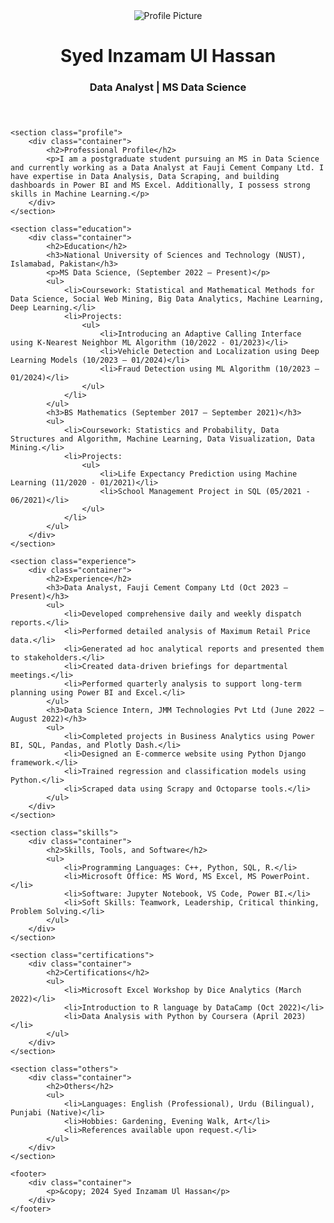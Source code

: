 <!DOCTYPE html>
<html lang="en">
<head>
    <meta charset="UTF-8">
    <meta name="viewport" content="width=device-width, initial-scale=1.0">
    <meta name="description" content="Syed Inzamam Ul Hassan Portfolio">
    <title>Syed Inzamam Ul Hassan Portfolio</title>
    <link rel="stylesheet" href="style.css">
</head>
<body>
    <header>
        <div class="container">
            <img src="main/DP.png" alt="Profile Picture" class="profile-img">
            <h1>Syed Inzamam Ul Hassan</h1>
            <h3>Data Analyst | MS Data Science</h3>
        </div>
    </header>

    <section class="profile">
        <div class="container">
            <h2>Professional Profile</h2>
            <p>I am a postgraduate student pursuing an MS in Data Science and currently working as a Data Analyst at Fauji Cement Company Ltd. I have expertise in Data Analysis, Data Scraping, and building dashboards in Power BI and MS Excel. Additionally, I possess strong skills in Machine Learning.</p>
        </div>
    </section>

    <section class="education">
        <div class="container">
            <h2>Education</h2>
            <h3>National University of Sciences and Technology (NUST), Islamabad, Pakistan</h3>
            <p>MS Data Science, (September 2022 – Present)</p>
            <ul>
                <li>Coursework: Statistical and Mathematical Methods for Data Science, Social Web Mining, Big Data Analytics, Machine Learning, Deep Learning.</li>
                <li>Projects:
                    <ul>
                        <li>Introducing an Adaptive Calling Interface using K-Nearest Neighbor ML Algorithm (10/2022 - 01/2023)</li>
                        <li>Vehicle Detection and Localization using Deep Learning Models (10/2023 – 01/2024)</li>
                        <li>Fraud Detection using ML Algorithm (10/2023 – 01/2024)</li>
                    </ul>
                </li>
            </ul>
            <h3>BS Mathematics (September 2017 – September 2021)</h3>
            <ul>
                <li>Coursework: Statistics and Probability, Data Structures and Algorithm, Machine Learning, Data Visualization, Data Mining.</li>
                <li>Projects:
                    <ul>
                        <li>Life Expectancy Prediction using Machine Learning (11/2020 - 01/2021)</li>
                        <li>School Management Project in SQL (05/2021 - 06/2021)</li>
                    </ul>
                </li>
            </ul>
        </div>
    </section>

    <section class="experience">
        <div class="container">
            <h2>Experience</h2>
            <h3>Data Analyst, Fauji Cement Company Ltd (Oct 2023 – Present)</h3>
            <ul>
                <li>Developed comprehensive daily and weekly dispatch reports.</li>
                <li>Performed detailed analysis of Maximum Retail Price data.</li>
                <li>Generated ad hoc analytical reports and presented them to stakeholders.</li>
                <li>Created data-driven briefings for departmental meetings.</li>
                <li>Performed quarterly analysis to support long-term planning using Power BI and Excel.</li>
            </ul>
            <h3>Data Science Intern, JMM Technologies Pvt Ltd (June 2022 – August 2022)</h3>
            <ul>
                <li>Completed projects in Business Analytics using Power BI, SQL, Pandas, and Plotly Dash.</li>
                <li>Designed an E-commerce website using Python Django framework.</li>
                <li>Trained regression and classification models using Python.</li>
                <li>Scraped data using Scrapy and Octoparse tools.</li>
            </ul>
        </div>
    </section>

    <section class="skills">
        <div class="container">
            <h2>Skills, Tools, and Software</h2>
            <ul>
                <li>Programming Languages: C++, Python, SQL, R.</li>
                <li>Microsoft Office: MS Word, MS Excel, MS PowerPoint.</li>
                <li>Software: Jupyter Notebook, VS Code, Power BI.</li>
                <li>Soft Skills: Teamwork, Leadership, Critical thinking, Problem Solving.</li>
            </ul>
        </div>
    </section>

    <section class="certifications">
        <div class="container">
            <h2>Certifications</h2>
            <ul>
                <li>Microsoft Excel Workshop by Dice Analytics (March 2022)</li>
                <li>Introduction to R language by DataCamp (Oct 2022)</li>
                <li>Data Analysis with Python by Coursera (April 2023)</li>
            </ul>
        </div>
    </section>

    <section class="others">
        <div class="container">
            <h2>Others</h2>
            <ul>
                <li>Languages: English (Professional), Urdu (Bilingual), Punjabi (Native)</li>
                <li>Hobbies: Gardening, Evening Walk, Art</li>
                <li>References available upon request.</li>
            </ul>
        </div>
    </section>

    <footer>
        <div class="container">
            <p>&copy; 2024 Syed Inzamam Ul Hassan</p>
        </div>
    </footer>
</body>
</html>
